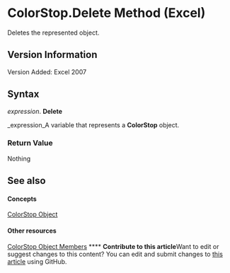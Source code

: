 
# ColorStop.Delete Method (Excel)

Deletes the represented object.


## Version Information

Version Added: Excel 2007 


## Syntax

 _expression_. **Delete**

 _expression_A variable that represents a  **ColorStop** object.


### Return Value

Nothing


## See also


#### Concepts


 [ColorStop Object](43c4d024-8213-5f93-dfa9-229f37e09d9a.md)
#### Other resources


 [ColorStop Object Members](b2ce7445-3ac9-b5c9-95b1-05536b107841.md)
****   **Contribute to this article**Want to edit or suggest changes to this content? You can edit and submit changes to  [this article](https://github.com/jhershey00/VBA_Excel_Test/OpenXMLCon/articles/3ca053f6-74f7-e2c0-6db4-7daed73cca39.md) using GitHub.

